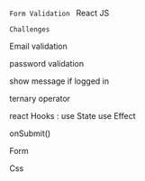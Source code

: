 `Form Validation `
React JS

`Challenges`

Email validation 

password validation

show message if logged in 

ternary operator

react Hooks :
use State
use Effect

onSubmit()

Form

Css

            
